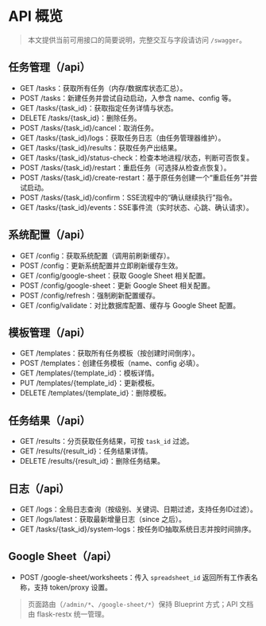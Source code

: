 # API 概览

> 本文提供当前可用接口的简要说明，完整交互与字段请访问 `/swagger`。

## 任务管理（/api）
- GET /tasks：获取所有任务（内存/数据库状态汇总）。
- POST /tasks：新建任务并尝试自动启动，入参含 name、config 等。
- GET /tasks/{task_id}：获取指定任务详情与状态。
- DELETE /tasks/{task_id}：删除任务。
- POST /tasks/{task_id}/cancel：取消任务。
- GET /tasks/{task_id}/logs：获取任务日志（由任务管理器维护）。
- GET /tasks/{task_id}/results：获取任务产出结果。
- GET /tasks/{task_id}/status-check：检查本地进程/状态，判断可否恢复。
- POST /tasks/{task_id}/restart：重启任务（可选择从检查点恢复）。
- POST /tasks/{task_id}/create-restart：基于原任务创建一个“重启任务”并尝试启动。
- POST /tasks/{task_id}/confirm：SSE流程中的“确认继续执行”指令。
- GET /tasks/{task_id}/events：SSE事件流（实时状态、心跳、确认请求）。

## 系统配置（/api）
- GET /config：获取系统配置（调用前刷新缓存）。
- POST /config：更新系统配置并立即刷新缓存生效。
- GET /config/google-sheet：获取 Google Sheet 相关配置。
- POST /config/google-sheet：更新 Google Sheet 相关配置。
- POST /config/refresh：强制刷新配置缓存。
- GET /config/validate：对比数据库配置、缓存与 Google Sheet 配置。

## 模板管理（/api）
- GET /templates：获取所有任务模板（按创建时间倒序）。
- POST /templates：创建任务模板（name、config 必填）。
- GET /templates/{template_id}：模板详情。
- PUT /templates/{template_id}：更新模板。
- DELETE /templates/{template_id}：删除模板。

## 任务结果（/api）
- GET /results：分页获取任务结果，可按 `task_id` 过滤。
- GET /results/{result_id}：任务结果详情。
- DELETE /results/{result_id}：删除任务结果。

## 日志（/api）
- GET /logs：全局日志查询（按级别、关键词、日期过滤，支持任务ID过滤）。
- GET /logs/latest：获取最新增量日志（since 之后）。
- GET /tasks/{task_id}/system-logs：按任务ID抽取系统日志并按时间排序。

## Google Sheet（/api）
- POST /google-sheet/worksheets：传入 `spreadsheet_id` 返回所有工作表名称，支持 token/proxy 设置。

> 页面路由（`/admin/*`、`/google-sheet/*`）保持 Blueprint 方式；API 文档由 flask-restx 统一管理。

